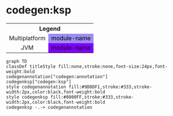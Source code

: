 # codegen:ksp

<table>
<tr><th colspan='2'>Legend</th></tr>
<tr><td style='text-align:center;'>Multiplatform</td><td style='text-align:center; background-color:#9D8DF1; color:black'>module-name</td></tr>
<tr><td style='text-align:center;'>JVM</td><td style='text-align:center; background-color:#8000FF; color:black'>module-name</td></tr>
</table>

```mermaid
graph TD
classDef titleStyle fill:none,stroke:none,font-size:24px,font-weight:bold
codegenannotation["codegen:annotation"]
codegenksp["codegen:ksp"]
style codegenannotation fill:#9D8DF1,stroke:#333,stroke-width:2px,color:black,font-weight:bold
style codegenksp fill:#8000FF,stroke:#333,stroke-width:2px,color:black,font-weight:bold
codegenksp -.-> codegenannotation
```
